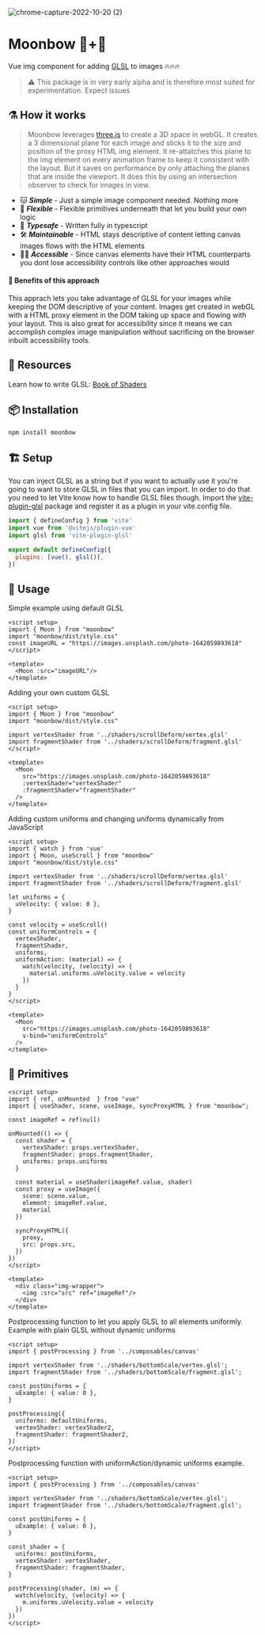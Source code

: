 ![chrome-capture-2022-10-20 (2)](https://user-images.githubusercontent.com/12764398/202923488-2abefa21-5d4d-4426-b457-7b8ee446df6e.gif)

# Moonbow :new_moon_with_face:+:rainbow:
Vue img component for adding [GLSL](https://en.wikipedia.org/wiki/OpenGL_Shading_Language) to images :fire::fire::fire:
> :warning: This package is in very early alpha and is therefore most suited for experimentation. Expect issues

## :alembic: How it works
> Moonbow leverages [three.js](https://github.com/mrdoob/three.js/) to create a 3D space in webGL. It creates a 3 dimensional plane for each image and sticks it to the size and position of the proxy HTML img element. It re-attatches this plane to the img element on every animation frame to keep it consistent with the layout. But it saves on performance by only attaching the planes that are inside the viewport. It does this by using an intersection observer to check for images in view.

- :kissing_cat: ***Simple*** - Just a simple image component needed. Nothing more
- :muscle: ***Flexible*** - Flexible primitives underneath that let you build your own logic
- :telescope: ***Typesafe*** - Written fully in typescript 
- :hammer_and_wrench: ***Maintainable*** - HTML stays descriptive of content letting canvas images flows with the HTML elements
- :man_in_manual_wheelchair: ***Accessible*** - Since canvas elements have their HTML counterparts you dont lose accessibility controls like other approaches would

#### :test_tube: Benefits of this approach
This apprach lets you take advantage of GLSL for your images while keeping the DOM descriptive of your content. Images get created in webGL with a HTML proxy element in the DOM taking up space and flowing with your layout. This is also great for accessibility since it means we can accomplish complex image manipulation without sacrificing on the browser inbuilt accessibility tools.

## :scroll: Resources
Learn how to write GLSL: [Book of Shaders](https://thebookofshaders.com/)

## :package: Installation
```bash
npm install moonbow
```

## :building_construction: Setup
You can inject GLSL as a string but if you want to actually use it you're going to want to store GLSL in files that you can import. In order to do that you need to let Vite know how to handle GLSL files though. Import the [vite-plugin-glsl](https://github.com/UstymUkhman/vite-plugin-glsl) package and register it as a plugin in your vite.config file.

```js
import { defineConfig } from 'vite'
import vue from '@vitejs/plugin-vue'
import glsl from 'vite-plugin-glsl'

export default defineConfig({
  plugins: [vue(), glsl()],
})
```

## :crystal_ball: Usage
Simple example using default GLSL
```vue
<script setup>
import { Moon } from "moonbow"
import "moonbow/dist/style.css"
const imageURL = "https://images.unsplash.com/photo-1642059893618"
</script>

<template>
  <Moon :src="imageURL"/>
</template>
```

Adding your own custom GLSL
```vue
<script setup>
import { Moon } from "moonbow"
import "moonbow/dist/style.css"

import vertexShader from '../shaders/scrollDeform/vertex.glsl'
import fragmentShader from '../shaders/scrollDeform/fragment.glsl'
</script>

<template>
  <Moon 
    src="https://images.unsplash.com/photo-1642059893618" 
    :vertexShader="vertexShader"
    :fragmentShader="fragmentShader"
  />
</template>
```

Adding custom uniforms and changing uniforms dynamically from JavaScript
```vue
<script setup>
import { watch } from 'vue'
import { Moon, useScroll } from "moonbow"
import "moonbow/dist/style.css"

import vertexShader from '../shaders/scrollDeform/vertex.glsl'
import fragmentShader from '../shaders/scrollDeform/fragment.glsl'

let uniforms = {
  uVelocity: { value: 0 },
}

const velocity = useScroll()
const uniformControls = {
  vertexShader,
  fragmentShader,
  uniforms,
  uniformAction: (material) => {
    watch(velocity, (velocity) => {
      material.uniforms.uVelocity.value = velocity
    })
  }
}
</script>

<template>
  <Moon
    src="https://images.unsplash.com/photo-1642059893618"
    v-bind="uniformControls"
  />
</template>
```

## :dna: Primitives
```vue
<script setup>
import { ref, onMounted  } from "vue"
import { useShader, scene, useImage, syncProxyHTML } from "moonbow";

const imageRef = ref(null)

onMounted(() => {
  const shader = {
    vertexShader: props.vertexShader,
    fragmentShader: props.fragmentShader,
    uniforms: props.uniforms
  }

  const material = useShader(imageRef.value, shader)
  const proxy = useImage({
    scene: scene.value, 
    element: imageRef.value, 
    material
  })

  syncProxyHTML({
    proxy,
    src: props.src,
  })
})
</script>

<template>
  <div class="img-wrapper">
    <img :src="src" ref="imageRef"/>
  </div>
</template>
```

Postprocessing function to let you apply GLSL to all elements uniformly. Example with plain GLSL without dynamic uniforms
```vue
<script setup>
import { postProcessing } from '../composables/canvas'

import vertexShader from '../shaders/bottomScale/vertex.glsl';
import fragmentShader from '../shaders/bottomScale/fragment.glsl';

const postUniforms = {
  uExample: { value: 0 },
}

postProcessing({
  uniforms: defaultUniforms,
  vertexShader: vertexShader2,
  fragmentShader: fragmentShader2,
})
</script>
```

Postprocessing function with uniformAction/dynamic uniforms example.
```vue
<script setup>
import { postProcessing } from '../composables/canvas'

import vertexShader from '../shaders/bottomScale/vertex.glsl';
import fragmentShader from '../shaders/bottomScale/fragment.glsl';

const postUniforms = {
  uExample: { value: 0 },
}

const shader = {
  uniforms: postUniforms,
  vertexShader: vertexShader,
  fragmentShader: fragmentShader,
}

postProcessing(shader, (m) => {
  watch(velocity, (velocity) => {
    m.uniforms.uVelocity.value = velocity
  })
})
</script>
```
